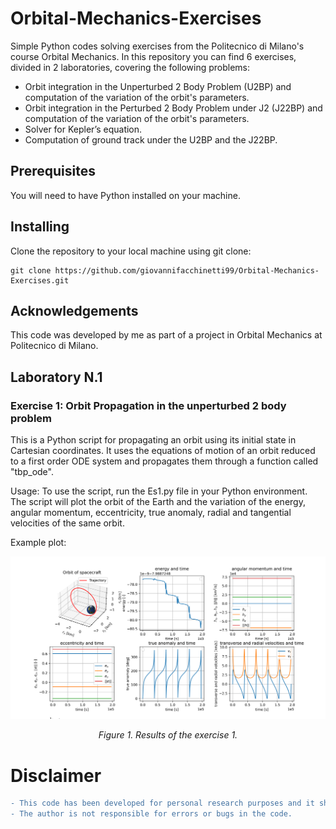 <!DOCTYPE html>
<html>
<body>
	<h1>Orbital-Mechanics-Exercises</h1>
	<p>Simple Python codes solving exercises from the Politecnico di Milano's course Orbital Mechanics. In this repository you can find 6 exercises, divided in 2 laboratories, covering the following problems:</p>
	<ul>
		<li>Orbit integration in the Unperturbed 2 Body Problem (U2BP) and computation of the variation of the orbit's parameters.</li>
		<li>Orbit integration in the Perturbed 2 Body Problem under J2 (J22BP) and computation of the variation of the orbit's parameters.</li>
		<li>Solver for Kepler’s equation.</li>
		<li>Computation of ground track under the U2BP and the J22BP.</li>
	</ul>
	<h2>Prerequisites</h2>
	<p>You will need to have Python installed on your machine.</p>
	<h2>Installing</h2>
	<p>Clone the repository to your local machine using git clone:</p>
	<pre><code>git clone https://github.com/giovannifacchinetti99/Orbital-Mechanics-Exercises.git</code></pre>
	<h2>Acknowledgements</h2>
	<p>This code was developed by me as part of a project in Orbital Mechanics at Politecnico di Milano.</p>
	<h2>Laboratory N.1</h2>
	<h3>Exercise 1: Orbit Propagation in the unperturbed 2 body problem</h3>
	<p>This is a Python script for propagating an orbit using its initial state in Cartesian coordinates. It uses the equations of motion of an orbit reduced to a first order ODE system and propagates them through a function called "tbp_ode".</p>
	<p>Usage: To use the script, run the Es1.py file in your Python environment. The script will plot the orbit of the Earth and the variation of the energy, angular momentum, eccentricity, true anomaly, radial and tangential velocities of the same orbit.</p>
	<p>Example plot:</p>
	<p align="center">
		<img src="https://github.com/giovannifacchinetti99/Orbital-Mechanics-Exercises/blob/main/Lab1/Es1/Es1.png" alt="Exercise 1 plot" />
	</p>
	<p align="center">
  		<em>Figure 1. Results of the exercise 1.</em>
	</p>
</body>
</html>


# Disclaimer
```diff
- This code has been developed for personal research purposes and it should not be used for replacing anything.
- The author is not responsible for errors or bugs in the code. 
```




